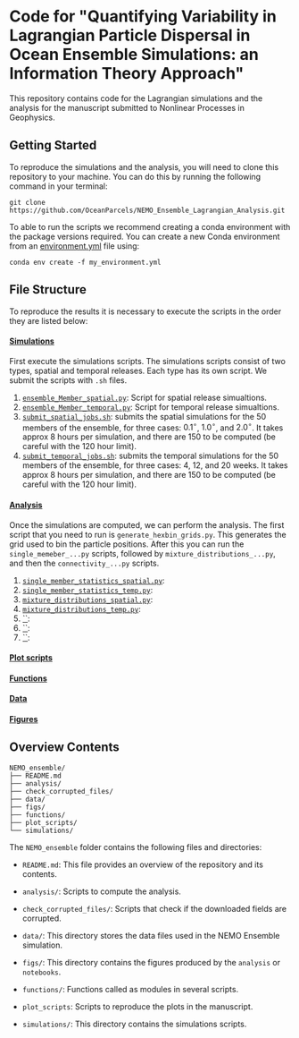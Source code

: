 # Code for "Quantifying Variability in Lagrangian Particle Dispersal in Ocean Ensemble Simulations: an Information Theory Approach"

This repository contains code for the Lagrangian simulations and the analysis for the manuscript submitted to Nonlinear Processes in Geophysics.

## Getting Started

To reproduce the simulations and the analysis, you will need to clone this repository to your machine. You can do this by running the following command in your terminal:

`git clone https://github.com/OceanParcels/NEMO_Ensemble_Lagrangian_Analysis.git`

To able to run the scripts we recommend creating a conda environment with the package versions required. You can create a new Conda environment from an [environment.yml](environment.yml) file using:

`conda env create -f my_environment.yml`

## File Structure

To reproduce the results it is necessary to execute the scripts in the order they are listed below:

#### [Simulations](simulations/)

First execute the simulations scripts. The simulations scripts consist of two types, spatial and temporal releases. Each type has its own script. We submit the scripts with `.sh` files. 

1. [`ensemble_Member_spatial.py`](simulation/ensemble_Member_spatial.py): Script for spatial release simualtions.
2. [`ensemble_Member_temporal.py`](simulation/ensemble_Member_temporal.py): Script for temporal release simualtions.
3. [`submit_spatial_jobs.sh`](submit_spatial_jobs.sh): submits the spatial simulations for the 50 members of the ensemble, for three cases: $0.1^\circ$, $1.0^\circ$, and $2.0^\circ$. It takes approx 8 hours per simulation, and there are 150 to be computed (be careful with the 120 hour limit).
4. [`submit_temporal_jobs.sh`](submit_temporal_jobs.sh): submits the temporal simulations for the 50 members of the ensemble, for three cases: 4, 12, and 20 weeks. It takes approx 8 hours per simulation, and there are 150 to be computed (be careful with the 120 hour limit).

#### [Analysis](analysis/)

Once the simulations are computed, we can perform the analysis. The first script that you need to run is `generate_hexbin_grids.py`. This generates the grid used to bin the particle positions. After this you can run the `single_memeber_...py` scripts, followed by `mixture_distributions_...py`, and then the `connectivity_...py` scripts.

1. [`single_member_statistics_spatial.py`](analysis\single_member_statistics_spatial.py):
2. [`single_member_statistics_temp.py`](analysis\single_member_statistics_temp.py): 
2. [`mixture_distributions_spatial.py`](analysis/mixture_distributions_spatial.py): 
3. [`mixture_distributions_temp.py`](analysis/mixture_distributions_spatial.py): 
4. [``](analysis/): 
5. [``](analysis/): 
6. [``](analysis/):

#### [Plot scripts](plots_scripts/)

#### [Functions](functions/)

#### [Data](data/)

#### [Figures](figs/)

## Overview Contents

```
NEMO_ensemble/
├── README.md
├── analysis/
├── check_corrupted_files/
├── data/
├── figs/
├── functions/
├── plot_scripts/
└── simulations/
```

The `NEMO_ensemble` folder contains the following files and directories:

- `README.md`: This file provides an overview of the repository and its contents.

- `analysis/`: Scripts to compute the analysis.

- `check_corrupted_files/`: Scripts that check if the downloaded fields are corrupted.

- `data/`: This directory stores the data files used in the NEMO Ensemble simulation.

- `figs/`: This directory contains the figures produced by the `analysis` or `notebooks`.

- `functions/`: Functions called as modules in several scripts.

- `plot_scripts`: Scripts to reproduce the plots in the manuscript.

- `simulations/`: This directory contains the simulations scripts. 